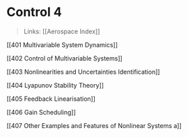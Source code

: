 
# Control 4
> Links:
[[Aerospace Index]]

[[401 Multivariable System Dynamics]]

[[402 Control of Multivariable Systems]]

[[403 Nonlinearities and Uncertainties Identification]]

[[404 Lyapunov Stability Theory]]

[[405 Feedback Linearisation]]

[[406 Gain Scheduling]]

[[407 Other Examples and Features of Nonlinear Systems a]]
